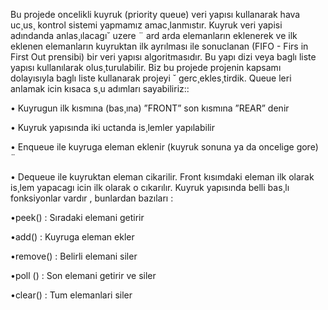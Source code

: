 Bu projede oncelikli kuyruk (priority queue)
veri yapısı kullanarak hava uc¸us¸ kontrol sistemi
yapmamız amac¸lanmıstır.
Kuyruk veri yapisi adındanda anlas¸ılacagı˘ uzere ¨
ard arda elemanların eklenerek ve ilk eklenen
elemanların kuyruktan ilk ayrılması ile sonuclanan
(FIFO - Firs in First Out prensibi) bir veri yapısı
algoritmasıdır. Bu yapı dizi veya baglı liste yapısı
kullanılarak olus¸turulabilir. Biz bu projede projenin
kapsamı dolayısıyla baglı liste kullanarak projeyi ˘
gerc¸ekles¸tirdik.
Queue leri anlamak icin kısaca s¸u adımları
sayabiliriz::

• Kuyrugun ilk kısmına (bas¸ına) ”FRONT” son
kısmına ”REAR” denir

• Kuyruk yapısında iki uctanda is¸lemler yapılabilir

• Enqueue ile kuyruga eleman eklenir (kuyruk
sonuna ya da oncelige gore) ¨

• Dequeue ile kuyruktan eleman cikarilir. Front
kısımdaki eleman ilk olarak is¸lem yapacagı icin ilk
olarak o cıkarılır.
Kuyruk yapısında belli bas¸lı fonksiyonlar vardır ,
bunlardan bazıları :

•peek() : Sıradaki elemani getirir

•add() : Kuyruga eleman ekler

•remove() : Belirli elemani siler

•poll () : Son elemani getirir ve siler

•clear() : Tum elemanlari siler
